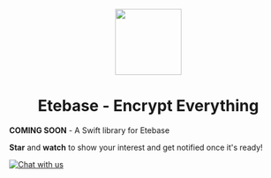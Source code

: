 <p align="center">
  <img width="120" src="https://github.com/etesync/etesync-web/blob/master/src/images/logo.svg" />
  <h1 align="center">Etebase - Encrypt Everything</h1>
</p>

**COMING SOON** - A Swift library for Etebase

**Star** and **watch** to show your interest and get notified once it's ready!

[![Chat with us](https://img.shields.io/badge/chat-IRC%20|%20Matrix%20|%20Web-blue.svg)](https://www.etebase.com/community-chat/)
